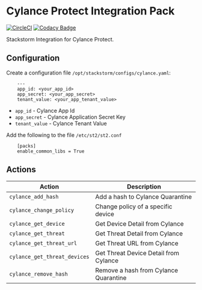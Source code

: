 # Cylance Protect Integration Pack

[![CircleCI](https://circleci.com/gh/syncurity-exchange/cylance-protect.svg?style=svg&circle-token=254afbef16b50a3072d5ab135a49fd264e72ece6)](https://circleci.com/gh/syncurity-exchange/cylance-protect)
[![Codacy Badge](https://api.codacy.com/project/badge/Grade/e780dfa956aa4882807fb582ea4e1212)](https://www.codacy.com?utm_source=github.com&amp;utm_medium=referral&amp;utm_content=syncurity-exchange/cylance-protect&amp;utm_campaign=Badge_Grade)


Stackstorm Integration for Cylance Protect.

## Configuration

Create a configuration file `/opt/stackstorm/configs/cylance.yaml`:

```
    ---
    app_id: <your_app_id>
    app_secret: <your_app_secret>
    tenant_value: <your_app_tenant_value>

```

* ``app_id`` - Cylance App Id 
* ``app_secret`` - Cylance Application Secret Key
* ``tenant_value`` - Cylance Tenant Value


Add the following to the file `/etc/st2/st2.conf`

```
    [packs]
    enable_common_libs = True
```

## Actions

| Action | Description|
|---|---|
| ``cylance_add_hash`` | Add a hash to Cylance Quarantine
| ``cylance_change_policy`` | Change policy of a specific device
| ``cylance_get_device`` | Get Device Detail from Cylance
| ``cylance_get_threat`` | Get Threat Detail from Cylance
| ``cylance_get_threat_url`` | Get Threat URL from Cylance
| ``cylance_get_threat_devices`` | Get Threat Device Detail from Cylance
| ``cylance_remove_hash`` | Remove a hash from Cylance Quarantine
